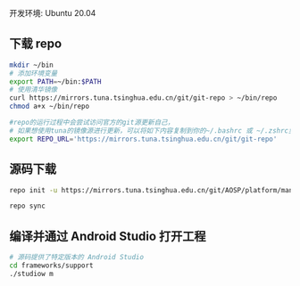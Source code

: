 开发环境: Ubuntu 20.04	

## 下载 repo
```bash
mkdir ~/bin
# 添加环境变量
export PATH=~/bin:$PATH
# 使用清华镜像
curl https://mirrors.tuna.tsinghua.edu.cn/git/git-repo > ~/bin/repo
chmod a+x ~/bin/repo

#repo的运行过程中会尝试访问官方的git源更新自己，
# 如果想使用tuna的镜像源进行更新，可以将如下内容复制到你的~/.bashrc 或 ~/.zshrc里
export REPO_URL='https://mirrors.tuna.tsinghua.edu.cn/git/git-repo'
```
## 源码下载
```bash
repo init -u https://mirrors.tuna.tsinghua.edu.cn/git/AOSP/platform/manifest -b androidx-main-release

repo sync	
```

## 编译并通过 Android Studio 打开工程

```bash
# 源码提供了特定版本的 Android Studio
cd frameworks/support
./studiow m
```
## 


